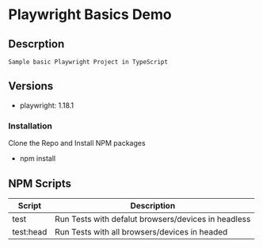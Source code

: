 # Playwright Basics Demo

## Descrption
    Sample basic Playwright Project in TypeScript

## Versions
- playwright: 1.18.1

### Installation
Clone the Repo and Install NPM packages
- npm install

##  NPM Scripts

| Script                 | Description                                                        |
| -----------------------| -------------------------------------------------------------------|
| test                   | Run Tests with defalut browsers/devices in headless                |
| test:head               | Run Tests with all browsers/devices in headed                     |
